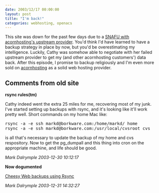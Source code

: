 ```yaml
---
date: 2003/12/17 00:00:00
layout: post
title: "I'm back!"
categories: webhosting, openacs
---
```


This site was down for the past few days due to a [SNAFU with acornhosting's upstream provider](http://openacs.org/forums/message-view?message_id=152527). You'd think I'd have learned to have a backup strategy in place by now, but you'd be overestimating my intelligence. Luckily, Cathy was somehow able to negotiate with her failed upstream provider to get my (and other acornhosting customers') data back. After this episode, I promise to backup religiously and I'm even more sold on [acornhosting](http://acornhosting.net) as a solid web hosting provider.

<div id="comment-box">
<h2>Comments from old site</h2>

<div class="one-comment">
<p><b>rsync rules(tm)</b></p>
<p>
Cathy indeed went the extra 25 miles for me, recovering most of my
junk.  I've started setting up backups with rsync, and it's looking
like it'll work pretty well.  Short commands on my home Mac like:
</p>

<pre>
rsync -a -e ssh markd@borkware.com:/home/markd/ home
rsync -a -e ssh markd@borkware.com:/usr/local/cvsroot cvs
</pre>

<p>
is all that's necessary to update the backup of my home and cvs
respository.  Now to get the pg_dumpall and this thing into cron on
the appropriate machine, and life should be good.
</p>
<address class="signature">
<span class="author">Mark Dalrymple</span>
<span class="date">2003-12-30 10:12:17</span>
</address>
</div>

<div class="one-comment">
<p><b>Now dogumented</b></p>
<p>
<a href="http://borkware.com/rants/rsync-backups/">Cheesy Web backups using Rsync</a>
</p>
<address class="signature">
<span class="author">Mark Dalrymple</span>
<span class="date">2003-12-31 14:32:27</span>
</address>
</div>

</div>
